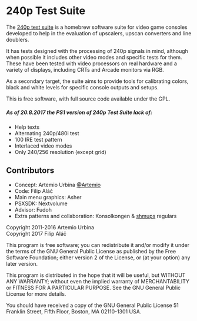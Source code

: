 240p Test Suite
===============

The [240p test suite] is a homebrew software suite for video game
consoles developed to help in the evaluation of upscalers, upscan
converters and line doublers.

It has tests designed with the processing of 240p signals in mind,
although when possible it includes other video modes and specific
tests for them.  These have been tested with video processors on
real hardware and a variety of displays, including CRTs and Arcade
monitors via RGB.

As a secondary target, the suite aims to provide tools for
calibrating colors, black and white levels for specific console
outputs and setups. 

This is free software, with full source code available under the GPL.

[240p test suite]: http://junkerhq.net/xrgb/index.php/240p_test_suite


##### As of 20.8.2017 the PS1 version of 240p Test Suite lack of:
* Help texts
* Alternating 240p/480i test
* 100 IRE test pattern
* Interlaced video modes
* Only 240/256 resolution (except grid)

Contributors
------------
* Concept: Artemio Urbina [@Artemio]
* Code: Filip Aláč
* Main menu graphics: Asher
* PSXSDK: Nextvolume
* Advisor: Fudoh 
* Extra patterns and collaboration: Konsolkongen & [shmups] regulars


[@Artemio]: https://twitter.com/Artemio
[shmups]: http://shmups.system11.org/

Copyright 2011-2016 Artemio Urbina  
Copyright 2017 Filip Aláč

This program is free software; you can redistribute it and/or modify
it under the terms of the GNU General Public License as published by
the Free Software Foundation; either version 2 of the License, or
(at your option) any later version.

This program is distributed in the hope that it will be useful,
but WITHOUT ANY WARRANTY; without even the implied warranty of
MERCHANTABILITY or FITNESS FOR A PARTICULAR PURPOSE.  See the
GNU General Public License for more details.

You should have received a copy of the GNU General Public License 
51 Franklin Street, Fifth Floor, Boston, MA 02110-1301 USA.
